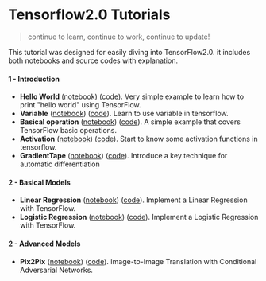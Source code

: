 
# Tensorflow2.0 Tutorials

> continue to learn, continue to work, continue to update!

This tutorial was designed for easily diving into TensorFlow2.0.  it includes both notebooks and source codes with explanation.

#### 1 - Introduction
- **Hello World** ([notebook](1-Introduction/helloworld.ipynb)) ([code](1-Introduction/helloworld.py)). Very simple example to learn how to print "hello world" using TensorFlow.
- **Variable** ([notebook](1-Introduction/variable.ipynb)) ([code](1-Introduction/variable.py)). Learn to use variable in tensorflow.
- **Basical operation** ([notebook](1-Introduction/basic_operations.ipynb)) ([code](1-Introduction/basic_operations.py)). A simple example that covers TensorFlow basic operations.
- **Activation** ([notebook](1-Introduction/activation.ipynb)) ([code](1-Introduction/activation.py)). Start to know some activation functions in tensorflow.
- **GradientTape** ([notebook](1-Introduction/GradientTape.ipynb)) ([code](1-Introduction/GradientTape.py)). Introduce a key technique for automatic differentiation

#### 2 - Basical Models
- **Linear Regression** ([notebook](2-Basical_Models/Linear_Regression.ipynb)) ([code](2-Basical_Models/Linear_Regression.py)). Implement a Linear Regression with TensorFlow.
- **Logistic Regression** ([notebook](2-Basical_Models/Logistic_Regression.ipynb)) ([code](2-Basical_Models/Logistic_Regression.py)). Implement a Logistic Regression with TensorFlow.

#### 2 - Advanced Models
- **Pix2Pix** ([notebook](3-Advanced_Models/Pix2Pix.ipynb)) ([code](3-Advanced_Models/Pix2Pix.py)).  Image-to-Image Translation with Conditional Adversarial Networks.

